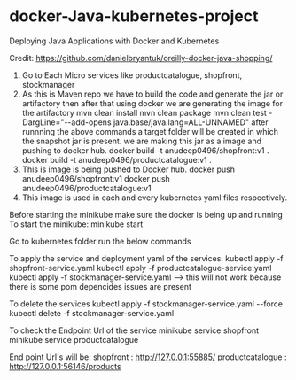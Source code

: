 # docker-Java-kubernetes-project
Deploying Java Applications with Docker and Kubernetes

Credit: https://github.com/danielbryantuk/oreilly-docker-java-shopping/

1) Go to Each Micro services like productcatalogue, shopfront, stockmanager
2) As this is Maven repo we have to build the code and generate the jar or artifactory then after that using docker we are generating the image for the artifactory
mvn clean install
mvn clean package
mvn clean test -DargLine="--add-opens java.base/java.lang=ALL-UNNAMED"
after runnning the above commands a target folder will be created in which the snapshot jar is present.
we are making this jar as a image and pushing to docker hub.
docker build -t anudeep0496/shopfront:v1 .
docker build -t anudeep0496/productcatalogue:v1 .
3) This is image is being pushed to Docker hub.
docker push anudeep0496/shopfront:v1
docker push anudeep0496/productcatalogue:v1
4) This image is used in each and every kubernetes yaml files respectively.

Before starting the minikube make sure the docker is being up and running
To start the minikube:
minikube start

Go to kubernetes folder
run the below commands

To apply the service and deployment yaml of the services:
kubectl apply -f shopfront-service.yaml
kubectl apply -f productcatalogue-service.yaml
kubectl apply -f stockmanager-service.yaml --> this will not work because there is some pom depencides issues are present

To delete the services
kubectl apply -f stockmanager-service.yaml --force
kubectl delete -f stockmanager-service.yaml

To check the Endpoint Url of the service
minikube service shopfront
minikube service productcatalogue

End point Url's will be:
shopfront : http://127.0.0.1:55885/
productcatalogue : http://127.0.0.1:56146/products